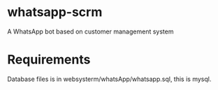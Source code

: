 # whatsapp-scrm
A WhatsApp bot based on customer management system
# Requirements
Database files is in websysterm/whatsApp/whatsapp.sql, this is mysql.
